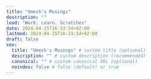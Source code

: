 ```yaml
---
title: "Umesh's Musings"
description: ""
lead: "Work. Learn. Scratches"
date: 2024-04-25T16:33:54+02:00
lastmod: 2024-04-25T16:33:54+02:00
draft: false
seo:
  title: "Umesh's Musings" # custom title (optional)
  description: "" # custom description (recommended)
  canonical: "" # custom canonical URL (optional)
  noindex: false # false (default) or true
---
```

